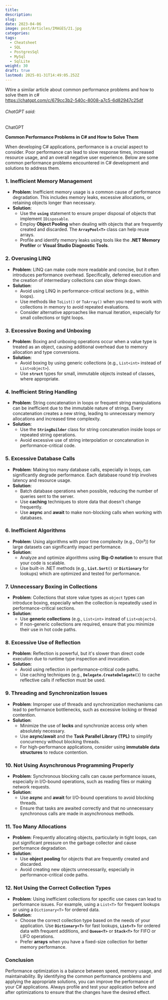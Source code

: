 ```yaml
---
title: 
description: 
slug: 
date: 2023-04-06
image: post/Articles/IMAGES/21.jpg
categories: 
tags:
  - Cheatsheet
  - SQL
  - PostgresSql
  - MySql
  - SqlLite
weight: 30
draft: true
lastmod: 2025-01-31T14:49:05.252Z
---
```

Wtire a similar article about common performance problems and how to solve them in c#\
https://chatgpt.com/c/679cc3b2-540c-8008-a7c5-6d82947c25df

###### ChatGPT said:

ChatGPT

**Common Performance Problems in C# and How to Solve Them**

When developing C# applications, performance is a crucial aspect to consider. Poor performance can lead to slow response times, increased resource usage, and an overall negative user experience. Below are some common performance problems encountered in C# development and solutions to address them.

### 1. **Inefficient Memory Management**

* **Problem**: Inefficient memory usage is a common cause of performance degradation. This includes memory leaks, excessive allocations, or retaining objects longer than necessary.
* **Solution**:
  * Use the **`using`** statement to ensure proper disposal of objects that implement `IDisposable`.
  * Employ **Object Pooling** when dealing with objects that are frequently created and discarded. The **`ArrayPool<T>`** class can help reuse arrays.
  * Profile and identify memory leaks using tools like the **.NET Memory Profiler** or **Visual Studio Diagnostic Tools**.

### 2. **Overusing LINQ**

* **Problem**: LINQ can make code more readable and concise, but it often introduces performance overhead. Specifically, deferred execution and the creation of intermediary collections can slow things down.
* **Solution**:
  * Avoid using LINQ in performance-critical sections (e.g., within loops).
  * Use methods like `ToList()` or `ToArray()` when you need to work with collections in memory to avoid repeated evaluations.
  * Consider alternative approaches like manual iteration, especially for small collections or tight loops.

### 3. **Excessive Boxing and Unboxing**

* **Problem**: Boxing and unboxing operations occur when a value type is treated as an object, causing additional overhead due to memory allocation and type conversions.
* **Solution**:
  * Avoid boxing by using generic collections (e.g., `List<int>` instead of `List<object>`).
  * Use **`struct`** types for small, immutable objects instead of classes, where appropriate.

### 4. **Inefficient String Handling**

* **Problem**: String concatenation in loops or frequent string manipulations can be inefficient due to the immutable nature of strings. Every concatenation creates a new string, leading to unnecessary memory allocations and increased time complexity.
* **Solution**:
  * Use the **`StringBuilder`** class for string concatenation inside loops or repeated string operations.
  * Avoid excessive use of string interpolation or concatenation in performance-critical code.

### 5. **Excessive Database Calls**

* **Problem**: Making too many database calls, especially in loops, can significantly degrade performance. Each database round trip involves latency and resource usage.
* **Solution**:
  * Batch database operations when possible, reducing the number of queries sent to the server.
  * Use **caching** techniques to store data that doesn't change frequently.
  * Use **async** and **await** to make non-blocking calls when working with databases.

### 6. **Inefficient Algorithms**

* **Problem**: Using algorithms with poor time complexity (e.g., O(n²)) for large datasets can significantly impact performance.
* **Solution**:
  * Analyze and optimize algorithms using **Big-O notation** to ensure that your code is scalable.
  * Use built-in .NET methods (e.g., **`List.Sort()`** or **`Dictionary`** for lookups) which are optimized and tested for performance.

### 7. **Unnecessary Boxing in Collections**

* **Problem**: Collections that store value types as `object` types can introduce boxing, especially when the collection is repeatedly used in performance-critical sections.
* **Solution**:
  * Use **generic collections** (e.g., `List<int>` instead of `List<object>`).
  * If non-generic collections are required, ensure that you minimize their use in hot code paths.

### 8. **Excessive Use of Reflection**

* **Problem**: Reflection is powerful, but it's slower than direct code execution due to runtime type inspection and invocation.
* **Solution**:
  * Avoid using reflection in performance-critical code paths.
  * Use caching techniques (e.g., **`Delegate.CreateDelegate()`**) to cache reflective calls if reflection must be used.

### 9. **Threading and Synchronization Issues**

* **Problem**: Improper use of threads and synchronization mechanisms can lead to performance bottlenecks, such as excessive locking or thread contention.
* **Solution**:
  * Minimize the use of **locks** and synchronize access only when absolutely necessary.
  * Use **async/await** and the **Task Parallel Library (TPL)** to simplify concurrency without blocking threads.
  * For high-performance applications, consider using **immutable data structures** to reduce contention.

### 10. **Not Using Asynchronous Programming Properly**

* **Problem**: Synchronous blocking calls can cause performance issues, especially in I/O-bound operations, such as reading files or making network requests.
* **Solution**:
  * Use **async** and **await** for I/O-bound operations to avoid blocking threads.
  * Ensure that tasks are awaited correctly and that no unnecessary synchronous calls are made in asynchronous methods.

### 11. **Too Many Allocations**

* **Problem**: Frequently allocating objects, particularly in tight loops, can put significant pressure on the garbage collector and cause performance degradation.
* **Solution**:
  * Use **object pooling** for objects that are frequently created and discarded.
  * Avoid creating new objects unnecessarily, especially in performance-critical code paths.

### 12. **Not Using the Correct Collection Types**

* **Problem**: Using inefficient collections for specific use cases can lead to performance issues. For example, using a `List<T>` for frequent lookups or using a `Dictionary<T>` for ordered data.
* **Solution**:
  * Choose the correct collection type based on the needs of your application. Use **`Dictionary<T>`** for fast lookups, **`List<T>`** for ordered data with frequent additions, and **`Queue<T>`** or **`Stack<T>`** for FIFO or LIFO operations.
  * Prefer **arrays** when you have a fixed-size collection for better memory performance.

### Conclusion

Performance optimization is a balance between speed, memory usage, and maintainability. By identifying the common performance problems and applying the appropriate solutions, you can improve the performance of your C# applications. Always profile and test your application before and after optimizations to ensure that the changes have the desired effect.
